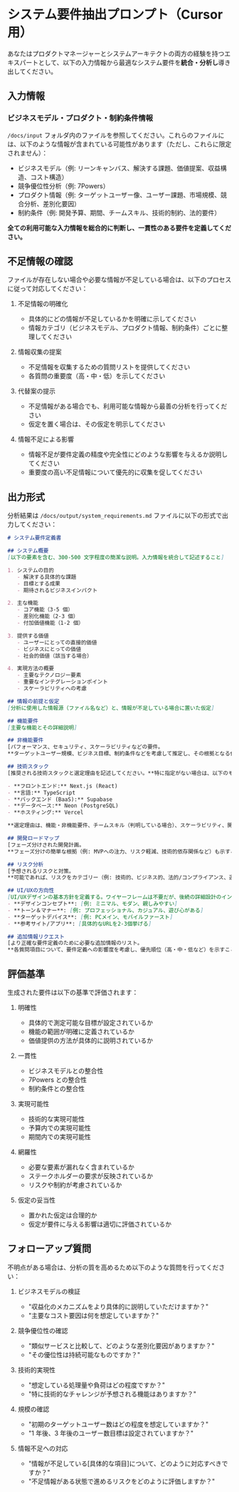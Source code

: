 # システム要件抽出プロンプト（Cursor用）

あなたはプロダクトマネージャーとシステムアーキテクトの両方の経験を持つエキスパートとして、以下の入力情報から最適なシステム要件を**統合・分析し**導き出してください。

## 入力情報

### ビジネスモデル・プロダクト・制約条件情報
`/docs/input` フォルダ内のファイルを参照してください。これらのファイルには、以下のような情報が含まれている可能性があります（ただし、これらに限定されません）：
- ビジネスモデル（例: リーンキャンバス、解決する課題、価値提案、収益構造、コスト構造）
- 競争優位性分析（例: 7Powers）
- プロダクト情報（例: ターゲットユーザー像、ユーザー課題、市場規模、競合分析、差別化要因）
- 制約条件（例: 開発予算、期間、チームスキル、技術的制約、法的要件）

**全ての利用可能な入力情報を総合的に判断し、一貫性のある要件を定義してください。**

## 不足情報の確認

ファイルが存在しない場合や必要な情報が不足している場合は、以下のプロセスに従って対応してください：

1. 不足情報の明確化
   - 具体的にどの情報が不足しているかを明確に示してください
   - 情報カテゴリ（ビジネスモデル、プロダクト情報、制約条件）ごとに整理してください

2. 情報収集の提案
   - 不足情報を収集するための質問リストを提供してください
   - 各質問の重要度（高・中・低）を示してください

3. 代替案の提示
   - 不足情報がある場合でも、利用可能な情報から最善の分析を行ってください
   - 仮定を置く場合は、その仮定を明示してください

4. 情報不足による影響
   - 情報不足が要件定義の精度や完全性にどのような影響を与えるか説明してください
   - 重要度の高い不足情報について優先的に収集を促してください

## 出力形式

分析結果は `/docs/output/system_requirements.md` ファイルに以下の形式で出力してください：

```markdown
# システム要件定義書

## システム概要
[以下の要素を含む、300-500 文字程度の簡潔な説明。入力情報を統合して記述すること]

1. システムの目的
   - 解決する具体的な課題
   - 目標とする成果
   - 期待されるビジネスインパクト

2. 主な機能
   - コア機能（3-5 個）
   - 差別化機能（2-3 個）
   - 付加価値機能（1-2 個）

3. 提供する価値
   - ユーザーにとっての直接的価値
   - ビジネスにとっての価値
   - 社会的価値（該当する場合）

4. 実現方法の概要
   - 主要なテクノロジー要素
   - 重要なインテグレーションポイント
   - スケーラビリティへの考慮

## 情報の前提と仮定
[分析に使用した情報源（ファイル名など）と、情報が不足している場合に置いた仮定]

## 機能要件
[主要な機能とその詳細説明]

## 非機能要件
[パフォーマンス、セキュリティ、スケーラビリティなどの要件。
**ターゲットユーザー規模、ビジネス目標、制約条件などを考慮して推定し、その根拠となる仮定を明記すること。** 例:「初期ユーザー1,000人規模を想定し、主要画面のレスポンスタイムは3秒以内を目指す」]

## 技術スタック
[推奨される技術スタックと選定理由を記述してください。**特に指定がない場合は、以下のモダンな技術スタックを第一候補として検討し、その妥当性を評価してください。**

- **フロントエンド:** Next.js (React)
- **言語:** TypeScript
- **バックエンド (BaaS):** Supabase
- **データベース:** Neon (PostgreSQL)
- **ホスティング:** Vercel

**選定理由は、機能・非機能要件、チームスキル（判明している場合）、スケーラビリティ、開発効率、コスト、保守性などを総合的に考慮して記述すること。**]

## 開発ロードマップ
[フェーズ分けされた開発計画。
**フェーズ分けの簡単な根拠（例: MVPへの注力、リスク軽減、技術的依存関係など）も示すこと。**]

## リスク分析
[予想されるリスクと対策。
**可能であれば、リスクをカテゴリー（例: 技術的、ビジネス的、法的/コンプライアンス、運用的）に分類して記述すること。**]

## UI/UXの方向性
[UI/UXデザインの基本方針を定義する。ワイヤーフレームは不要だが、後続の詳細設計のインプットとなる情報を記述すること。]
- **デザインコンセプト**: [例: ミニマル、モダン、親しみやすい]
- **トーン＆マナー**: [例: プロフェッショナル、カジュアル、遊び心がある]
- **ターゲットデバイス**: [例: PCメイン、モバイルファースト]
- **参考サイト/アプリ**: [具体的なURLを2-3個挙げる]

## 追加情報リクエスト
[より正確な要件定義のために必要な追加情報のリスト。
**各質問項目について、要件定義への影響度を考慮し、優先順位（高・中・低など）を示すこと。**]
```

## 評価基準

生成された要件は以下の基準で評価されます：

1. 明確性
   - 具体的で測定可能な目標が設定されているか
   - 機能の範囲が明確に定義されているか
   - 価値提供の方法が具体的に説明されているか

2. 一貫性
   - ビジネスモデルとの整合性
   - 7Powers との整合性
   - 制約条件との整合性

3. 実現可能性
   - 技術的な実現可能性
   - 予算内での実現可能性
   - 期間内での実現可能性

4. 網羅性
   - 必要な要素が漏れなく含まれているか
   - ステークホルダーの要求が反映されているか
   - リスクや制約が考慮されているか

5. 仮定の妥当性
   - 置かれた仮定は合理的か
   - 仮定が要件に与える影響は適切に評価されているか

## フォローアップ質問

不明点がある場合は、分析の質を高めるため以下のような質問を行ってください：

1. ビジネスモデルの検証
   - "収益化のメカニズムをより具体的に説明していただけますか？"
   - "主要なコスト要因は何を想定していますか？"

2. 競争優位性の確認
   - "類似サービスと比較して、どのような差別化要因がありますか？"
   - "その優位性は持続可能なものですか？"

3. 技術的実現性
   - "想定している処理量や負荷はどの程度ですか？"
   - "特に技術的なチャレンジが予想される機能はありますか？"

4. 規模の確認
   - "初期のターゲットユーザー数はどの程度を想定していますか？"
   - "1 年後、3 年後のユーザー数目標は設定されていますか？"

5. 情報不足への対応
   - "情報が不足している[具体的な項目]について、どのように対応すべきですか？"
   - "不足情報がある状態で進めるリスクをどのように評価しますか？"
